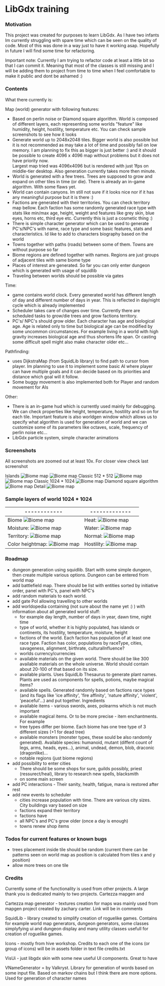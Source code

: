 # LibGdx training
### Motivation
This project was created for purposes to learn LibGdx. As I have two infants Im currently struggling with spare time which can be seen on the quality of code. 
Most of this was done in a way just to have it working asap. Hopefully in future I will find some time for refactoring.

Important note: Currently I am trying to refactor code at least a little bit so that I can commit it. 
Meaning that most of the classes is still missing and I will be adding them to project from time to time when I feel comfortable to make it public and dont be ashamed :)

### Contents
What there currently is:

Map (world) generator with following features:
- Based on perlin noise or Diamond square algorithm. World is composed of different layers, each representing some worlds "feature" like humidity, height, hostility, temperature etc. You can check sample screenshots to see how it looks  
- Generate world up to 2048x2048 tiles. Bigger world is also possible but it is not recommended as may take a lot of time and possibly fail on low memory. 
I am planning to fix this as bigger is just better :) and it should be possible to create 4096 x 4096 map without problems but it does not have priority now.  
Largest map tried was 4096x4096 but is rendered with just 1fps on middle-tier desktop. Also generation currently takes more then minute. 
- World is generated with a few trees. Trees are supposed to grow and expand on other tiles in time (or die). There is already an in-game algorithm. With some flaws yet. 
- World can contain canyons. Im still not sure if it looks nice nor if it has any meaningful purpose but it is there :)
- Factions are generated with their territories. You can check territory map bellow. Each faction has some randomly generated race type with stats like min/max age, height, weight and features like grey skin, blue eyes, horns etc, third eye etc. Currently this is just a cosmetic thing :)
- There is simple character generator which can be used to generate PC's/NPC's with name, race type and some basic features, stats and characteristics. Id like to add to characters biography based on the world  
- Towns together with paths (roads) between some of them. Towns are without purpose so far
- Biome regions are defined together with names. Regions are just groups of adjacent tiles with same biome type   
- Places of interest are generated. So far you can only enter dungeon which is generated with usage of squidlib
- Traveling between worlds should be possible via gates

Time:
- game contains world clock. Every generated world has different length of day and different number of days in year. This is reflected in day/night cycle which is already implemented
- Scheduler takes care of changes over time. Currently there are scheduled tasks to grow/die trees and grow factions territory.
- PC's/ NPC's should grow older. Each character has age and biological age. Age is related only to time but biological age can be modified by some uncommon circumstances. 
For example living in a world with high gravity increases biological age and thus shortens life span. Or casting some difficult spell might also make character older etc...   

Pathfinding:
- uses DijkstraMap (from SquidLib library) to find path to cursor from player. Im planning to use it to implement some basic AI where player can have multiple goals and it can decide based on its priorities and distance which goal will it follow.  
- Some buggy movement is also implemented both for Player and random movement for AIs

Other:
- There is an in-game hud which is currently used mainly for debugging. We can check properties like height, temperature, hostility and so on for each tile. Important feature is also worldgen window which allows us to specify what algorithm is used for generation of world and we can customize some of its parameters like 
octaves, scale, frequency of perlin noise etc... 
- LibGdx particle system, simple character animations

### Screenshots
All screenshots are zoomed out at least 10x. For closer view check last screenshot

Islands
![Biome map](core/assets/screenshots/terragen.png)
![Biome map](core/assets/screenshots/terragen2.png)
Classic 512 * 512
![Biome map](core/assets/screenshots/squid_tiling.png)
![Biome map](core/assets/screenshots/cartezza.png)
Classic 1024 * 1024
![Biome map](core/assets/screenshots/cartezza2.png)
Diamond square algorithm
![Biome map](core/assets/screenshots/diamond_square.png)
Detail
![Biome map](core/assets/screenshots/detail.png)

### Sample layers of world 1024 * 1024
------------ | ------------- | 
------------ | ------------- |
Biome ![Biome map](core/assets/world/-4145046122617351976/texture/biomemap.png) | Heat: ![Biome map](core/assets/world/-4145046122617351976/texture/heatmap.png)
Moisture: ![Biome map](core/assets/world/-4145046122617351976/texture/moisturemap.png) | Water: ![Biome map](core/assets/world/-4145046122617351976/texture/watermap.png)
Territory: ![Biome map](core/assets/world/-4145046122617351976/texture/territorymap.png) | Normal: ![Biome map](core/assets/world/-4145046122617351976/texture/normalmap.png)
Color heightmap: ![Biome map](core/assets/world/-4145046122617351976/texture/color_heightmap.png) | Hostility: ![Biome map](core/assets/world/-4145046122617351976/texture/hostilitymap.png)

### Roadmap
- dungeon generation using squidlib. Start with some simple dungeon, then create multiple various options. Dungeon can be entered from world map
- add battlefield map. There should be list with entities sorted by initiative order, panel with PC's, panel with NPC's
- add random materials to each world.
- add gate PoI allowing travelling to other worlds   
- add worldopedia containing (not sure about the name yet :) ) with information about all generated world stuff:
    - for example day length, number of days in year, dawn time, night time
    - type of world, whether it is highly populated, has islands or continents, its hostility, temperature, moisture, height
    - factions of the world. Each faction has population of at least one race type. Faction has color, populations by raceType, cities, savageness, alignment, birthrate, culturalInfluence? 
    - worlds currency/currencies
    - available materials on the given world. There should be like 300 available materials on the whole universe. World should contain about 20-100 of that based on its size.
    - available plants. Uses SquidLib Thesaurus to generate plant names. Plants are used as components for spells, potions, maybe magical items?
    - available spells. Generated randomly based on factions race types (and its flags like 'ice affinity', 'fire affinity', 'nature affinity', 'violent', 'peaceful'...) and put together. Ingredients   
    - available items - various swords, axes, polearms which is not much important  
    - available magical items. Or to be more precise - item enchantments. For example 
    - tree types differ per biome. Each biome has one tree type of 3 different sizes (+1 for dead tree)
    - available monsters (monster types, these sould be also randomly generated). Available species: humanoid, mutant (diffent count of legs, arms, heads, eyes...), animal, undead, demon, blob, draconic (dragonlike)...
    - notable regions (just biome regions)    
- add possibility to enter cities
    - There should be some shops for sure, guilds possibly, priest (ressurect/heal), library to research new spells, blacksmith
    - on some main screen
- add PC interactions - Their sanity, health, fatigue, mana is restored after rest
- add new events to scheduler
    - cities increase population with time. There are various city sizes. City buildings vary based on size
    - factions expand their territory
    - factions have 
    - all NPC's and PC's grow older (once a day is enough)
    - towns renew shop items

### Todos for current features or known bugs
- trees placement inside tile should be random (current there can be patterns seen on world map as position is calculated from tiles x and y position) 
- allow more trees on one tile 


### Credits
Currently some of the functionality is used from other projects. A large thank you is dedicated mainly to two projects. Cartezza mapgen and  

Cartezza map generator - textures creation for maps was mainly used from mapgen project created by zachary carter. Link will be in comments 

SquidLib - library created to simplify creation of roguelike games. Contains for example world map generators, dungeon generators, some classes simplyfying ui and dungeon display and many utility classes usefull for creation of roguelike games. 

Icons - mostly from hive workshop. Credits to each one of the icons (or group of icons) will be in assets folder in text file credits.txt

VisUi - just libgdx skin with some new useful UI components. Great to have 

VNameGenerator = by Valkryst. Library for generation of words based on some input file. Based on markov chains but I think there are more options. Used for generation of character names

